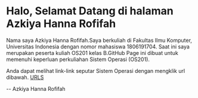 # Halo, Selamat Datang di halaman Azkiya Hanna Rofifah

Nama saya Azkiya Hanna Rofifah.Saya berkuliah di Fakultas Ilmu Komputer, Universitas Indonesia dengan nomor mahasiswa 1806191704. Saat ini saya merupakan peserta kuliah OS201 kelas B.GitHub Page ini dibuat untuk memenuhi keperluan perkuliahan Sistem Operasi (OS201).

Anda dapat melihat link-link seputar Sistem Operasi dengan mengklik url dibawah.
[URLS](url/)

-- Azkiya Hanna Rofifah



